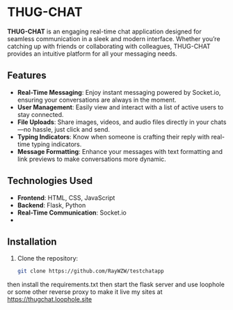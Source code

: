 # THUG-CHAT

**THUG-CHAT** is an engaging real-time chat application designed for seamless communication in a sleek and modern interface. Whether you’re catching up with friends or collaborating with colleagues, THUG-CHAT provides an intuitive platform for all your messaging needs.

## Features

- **Real-Time Messaging**: Enjoy instant messaging powered by Socket.io, ensuring your conversations are always in the moment.
- **User Management**: Easily view and interact with a list of active users to stay connected.
- **File Uploads**: Share images, videos, and audio files directly in your chats—no hassle, just click and send.
- **Typing Indicators**: Know when someone is crafting their reply with real-time typing indicators.
- **Message Formatting**: Enhance your messages with text formatting and link previews to make conversations more dynamic.

## Technologies Used

- **Frontend**: HTML, CSS, JavaScript
- **Backend**: Flask, Python
- **Real-Time Communication**: Socket.io
- 

## Installation

1. Clone the repository:
   ```bash
   git clone https://github.com/RayWZW/testchatapp

then install the requirements.txt then start the flask server and use loophole or some other reverse proxy to make it live 
my sites at https://thugchat.loophole.site
